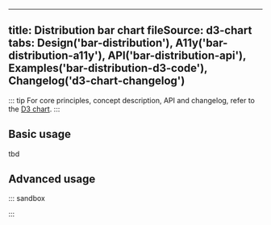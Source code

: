 
---
title: Distribution bar chart
fileSource: d3-chart
tabs: Design('bar-distribution'), A11y('bar-distribution-a11y'), API('bar-distribution-api'), Examples('bar-distribution-d3-code'), Changelog('d3-chart-changelog')
---

::: tip
For core principles, concept description, API and changelog, refer to the [D3 chart](/data-display/d3-chart/d3-chart).
:::

## Basic usage

tbd

## Advanced usage

::: sandbox

<script lang="tsx">
  export Demo from './examples/advanced_usage.tsx';
</script>

:::
